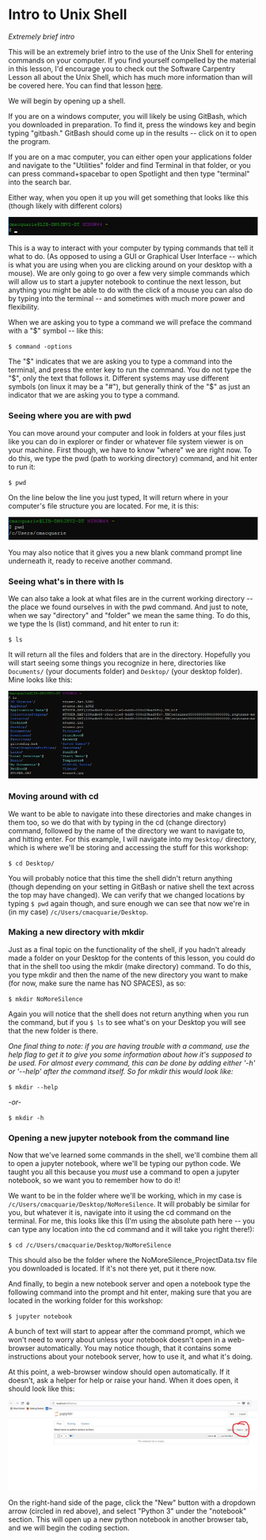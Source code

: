 # Intro to Unix Shell
*Extremely brief intro*

This will be an extremely brief intro to the use of the Unix Shell for entering commands on your computer. If you find yourself compelled by the material in this lesson, I'd encourage you to check out the Software Carpentry Lesson all about the Unix Shell, which has much more information than will be covered here. You can find that lesson [here](http://swcarpentry.github.io/shell-novice/).

We will begin by opening up a shell.

If you are on a windows computer, you will likely be using GitBash, which you downloaded in preparation. To find it, press the windows key and begin typing "gitbash." GitBash should come up in the results -- click on it to open the program.

If you are on a mac computer, you can either open your applications folder and navigate to the "Utilities" folder and find Terminal in that folder, or you can press command+spacebar to open Spotlight and then type "terminal" into the search bar.

Either way, when you open it up you will get something that looks like this (though likely with different colors)

![Bash command prompt](assets/bash_prompt.jpg)

This is a way to interact with your computer by typing commands that tell it what to do. (As opposed to using a GUI or Graphical User Interface -- which is what you are using when you are clicking around on your desktop with a mouse). We are only going to go over a few very simple commands which will allow us to start a jupyter notebook to continue the next lesson, but anything you might be able to do with the click of a mouse you can also do by typing into the terminal -- and sometimes with much more power and flexibility.

When we are asking you to type a command we will preface the command with a "$" symbol -- like this:

`$ command -options              `

The "$" indicates that we are asking you to type a command into the terminal, and press the enter key to run the command. You do not type the "$", only the text that follows it. Different systems may use different symbols (on linux it may be a "#"), but generally think of the "$" as just an indicator that we are asking you to type a command.

### Seeing where you are with pwd

You can move around your computer and look in folders at your files just like you can do in explorer or finder or whatever file system viewer is on your machine. First though, we have to know "where" we are right now. To do this, we type the pwd (path to working directory) command, and hit enter to run it:

`$ pwd`

On the line below the line you just typed, It will return where in your computer's file structure you are located. For me, it is this:

![Return from pwd command](assets/pwd_return.jpg)

You may also notice that it gives you a new blank command prompt line underneath it, ready to receive another command.

### Seeing what's in there with ls

We can also take a look at what files are in the current working directory -- the place we found ourselves in with the pwd command. And just to note, when we say "directory" and "folder" we mean the same thing. To do this, we type the ls (list) command, and hit enter to run it:

`$ ls`

It will return all the files and folders that are in the directory. Hopefully you will start seeing some things you recognize in here, directories like `Documents/` (your documents folder) and `Desktop/` (your desktop folder). Mine looks like this:

![Return from ls command](assets/ls_return.jpg)

### Moving around with cd

We want to be able to navigate into these directories and make changes in them too, so we do that with by typing in the cd (change directory) command, followed by the name of the directory we want to navigate to, and hitting enter. For this example, I will navigate into my `Desktop/` directory, which is where we'll be storing and accessing the stuff for this workshop:

`$ cd Desktop/`

You will probably notice that this time the shell didn't return anything (though depending on your setting in GitBash or native shell the text across the top may have changed). We can verify that we changed locations by typing `$ pwd` again though, and sure enough we can see that now we're in (in my case) `/c/Users/cmacquarie/Desktop`.

### Making a new directory with mkdir

Just as a final topic on the functionality of the shell, if you hadn't already made a folder on your Desktop for the contents of this lesson, you could do that in the shell too using the mkdir (make directory) command. To do this, you type mkdir and then the name of the new directory you want to make (for now, make sure the name has NO SPACES), as so:

`$ mkdir NoMoreSilence`

Again you will notice that the shell does not return anything when you run the command, but if you `$ ls` to see what's on your Desktop you will see that the new folder is there.

*One final thing to note: if you are having trouble with a command, use the help flag to get it to give you some information about how it's supposed to be used. For almost every command, this can be done by adding either '-h' or '--help' after the command itself. So for mkdir this would look like:*

`$ mkdir --help`

*-or-*

`$ mkdir -h`

### Opening a new jupyter notebook from the command line

Now that we've learned some commands in the shell, we'll combine them all to open a jupyter notebook, where we'll be typing our python code. We taught you all this because you *must* use a command to open a jupyter notebook, so we want you to remember how to do it!

We want to be in the folder where we'll be working, which in my case is `/c/Users/cmacquarie/Desktop/NoMoreSilence`. It will probably be similar for you, but whatever it is, navigate into it using the cd command on the terminal. For me, this looks like this (I'm using the absolute path here -- you can type any location into the cd command and it will take you right there!):

`$ cd /c/Users/cmacquarie/Desktop/NoMoreSilence`

This should also be the folder where the NoMoreSilence_ProjectData.tsv file you downloaded is located. If it's not there yet, put it there now.

And finally, to begin a new notebook server and open a notebook type the following command into the prompt and hit enter, making sure that you are located in the working folder for this workshop:

`$ jupyter notebook`

A bunch of text will start to appear after the command prompt, which we won't need to worry about unless your notebook doesn't open in a web-browser automatically. You may notice though, that it contains some instructions about your notebook server, how to use it, and what it's doing.

At this point, a web-browser window should open automatically. If it doesn't, ask a helper for help or raise your hand. When it does open, it should look like this:

![Jupyter notebook home page in a web browser](assets/jupyter_home.jpg)

On the right-hand side of the page, click the "New" button with a dropdown arrow (circled in red above), and select "Python 3" under the "notebook" section. This will open up a new python notebook in another browser tab, and we will begin the coding section.
